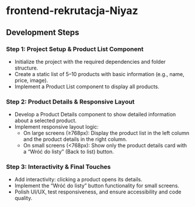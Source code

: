 # frontend-rekrutacja-Niyaz

## Development Steps

### Step 1: Project Setup & Product List Component
- Initialize the project with the required dependencies and folder structure.
- Create a static list of 5–10 products with basic information (e.g., name, price, image).
- Implement a Product List component to display all products.

### Step 2: Product Details & Responsive Layout
- Develop a Product Details component to show detailed information about a selected product.
- Implement responsive layout logic:
  - On large screens (≥768px): Display the product list in the left column and the product details in the right column.
  - On small screens (<768px): Show only the product details card with a “Wróć do listy” (Back to list) button.

### Step 3: Interactivity & Final Touches
- Add interactivity: clicking a product opens its details.
- Implement the “Wróć do listy” button functionality for small screens.
- Polish UI/UX, test responsiveness, and ensure accessibility and code quality.


